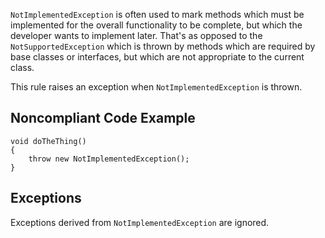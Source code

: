 
`NotImplementedException` is often used to mark methods which must be implemented for the overall functionality to be complete, but which the developer wants to implement later. That's as opposed to the `NotSupportedException` which is thrown by methods which are required by base classes or interfaces, but which are not appropriate to the current class.

This rule raises an exception when `NotImplementedException` is thrown.

## Noncompliant Code Example


    void doTheThing()
    {
        throw new NotImplementedException();
    }


## Exceptions

Exceptions derived from `NotImplementedException` are ignored.
